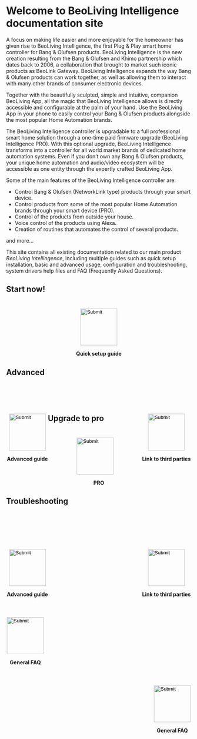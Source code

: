 # Welcome to BeoLiving Intelligence documentation site

A focus on making life easier and more enjoyable for the homeowner has given rise to BeoLiving Intelligence, the first Plug & Play smart home controller for Bang & Olufsen products. BeoLiving Intelligence is the new creation resulting from the Bang & Olufsen and Khimo partnership which dates back to 2006, a collaboration that brought to market such iconic products as BeoLink Gateway. BeoLiving Intelligence expands the way Bang & Olufsen products can work together, as well as allowing them to interact with many other brands of consumer electronic devices.

Together with the beautifully sculpted, simple and intuitive, companion BeoLiving App, all the magic that BeoLiving Intelligence allows is directly accessible and configurable at the palm of your hand. Use the BeoLiving App in your phone to easily control your Bang & Olufsen products alongside the most popular Home Automation brands.

The BeoLiving Intelligence controller is upgradable to a full professional smart home solution through a one-time paid firmware upgrade (BeoLiving Intelligence PRO). With this optional upgrade, BeoLiving Intelligence transforms into a controller for all world market brands of dedicated home automation systems. Even if you don’t own any Bang & Olufsen products, your unique home automation and audio/video ecosystem will be accessible as one entity through the expertly crafted BeoLiving App.

Some of the main features of the BeoLiving Intelligence controller are:

   + Control Bang & Olufsen (NetworkLink type) products through your smart device.
   + Control products from some of the most popular Home Automation brands through your smart device (PRO).
   + Control of the products from outside your house.
   + Voice control of the products using Alexa.
   + Creation of routines that automates the control of several products.

and more…

This site contains all existing documentation related to our main product _BeoLiving Intellingence_, including multiple guides such as quick setup 
installation, basic and advanced usage, configuration and troubleshooting, system drivers help files and FAQ (Frequently Asked Questions).

## Start now!

<div style="margin:auto; width: 500px; margin-top: 40px">
   <div style="float:center">
      <div align="center">
         <input type="image" src="icons/faq.png" height="100px" onclick="location.href='https://ik-avi.github.io/doctest/bli-guides/bli-faq.html'"/>
      </div>
      <p align="center"><strong>Quick setup guide</strong></p>
   </div>
</div>
 
## Advanced

<div style="margin:auto; width: 500px; margin-top: 100px">
   <div style="float:left">
      <div align="center">
         <input type="image" src="icons/guides.png" height="100px" onclick="location.href='https://ik-avi.github.io/doctest/bli-guides/'"/>
      </div>
      <p align="center"><strong>Advanced guide</strong></p>
   </div>
   <div style="float:right">
      <div align="center">
         <input type="image" src="icons/systems.png" height="100px" onclick="location.href='https://ik-avi.github.io/doctest/bli-help-files/drivers/main.html'"/>
      </div>
      <p align="center"><strong>Link to third parties</strong></p>
   </div>
</div>
 
## Upgrade to pro
  
<div style="margin:auto; width: 500px; margin-top: 40px">
   <div style="float:center">
      <div align="center">
         <input type="image" src="icons/faq.png" height="100px" onclick="location.href='https://ik-avi.github.io/doctest/bli-guides/bli-faq.html'"/>
      </div>
      <p align="center"><strong>PRO</strong></p>
   </div>
</div>
  
## Troubleshooting
  
<div style="display:flex; flex-direction: column">
   <div style="margin:auto; width: 500px; margin-top: 100px">
      <div style="float:left">
         <div align="center">
            <input type="image" src="icons/guides.png" height="100px" onclick="location.href='https://ik-avi.github.io/doctest/bli-guides/'"/>
         </div>
         <p align="center"><strong>Advanced guide</strong></p>
      </div>
      <div style="float:right">
         <div align="center">
            <input type="image" src="icons/systems.png" height="100px" onclick="location.href='https://ik-avi.github.io/doctest/bli-help-files/drivers/main.html'"/>
         </div>
         <p align="center"><strong>Link to third parties</strong></p>
      </div>
   </div>
   <div style="margin:auto; width: 500px; margin-top: 40px">
      <div style="float:left">
         <div align="center">
            <input type="image" src="icons/faq.png" height="100px" onclick="location.href='https://ik-avi.github.io/doctest/bli-guides/bli-faq.html'"/>
         </div>
         <p align="center"><strong>General FAQ</strong></p>
      </div>
   </div>
   <div style="margin:auto; width: 500px; margin-top: 40px">
      <div style="float:right">
         <div align="center">
            <input type="image" src="icons/faq.png" height="100px" onclick="location.href='https://ik-avi.github.io/doctest/bli-guides/bli-faq.html'"/>
         </div>
         <p align="center"><strong>General FAQ</strong></p>
      </div>
   </div> 
</div>
  
  


